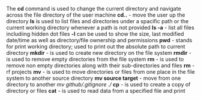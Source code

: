 The **cd** command is used to change the current directory and navigate across the file directory of the user machine
**cd..** - move the user up the directory
**ls** is used to list files and directories under a spacific path or the current working directory whenever a path is not provided
**ls -a** - list all files includiing hidden dot files
**-l** can be used to show the size, last modified date/time as well as directory/file ownership and permissions
**pwd** - stands for print working directory; used to print out the absolute path to current directory
**mkdir** - is used to create new directory on the file system
**rmdir** - is used to remove empty directories from the file system
**rm** - is used to remove non empty directories along with their sub-directories and files
**rm** - rf projects
**mv** - is used to move directories or files from one place in the file system to another
source directory 
**mv source target** - move from one directory to another 
_mv github/.gitignore ./_
**cp** - is used to create a copy of directory or files
**cat** - is used to read data from a specified file and print 
